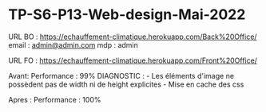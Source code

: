 # TP-S6-P13-Web-design-Mai-2022
URL BO : https://echauffement-climatique.herokuapp.com/Back%20Office/
email : admin@admin.com
mdp : admin

URL FO : https://echauffement-climatique.herokuapp.com/Front%20Office/

Avant:
Performance : 99%
DIAGNOSTIC :
    - Les éléments d'image ne possèdent pas de width ni de height explicites
    - Mise en cache des css

Apres : 
Performance : 100%